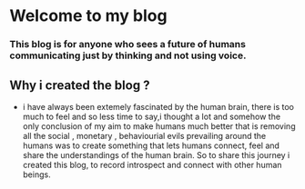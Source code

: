 # Welcome to my blog
### This blog is for anyone who sees a future of humans communicating just by thinking and not using voice.

## Why i created the blog ?
* i have always been extemely fascinated by the human brain, there is too much to feel and so less time to say,i thought a lot and somehow the only conclusion of my aim to make humans much better that is removing all the social , monetary , behaviourial evils prevailing around the humans  was to create something that lets humans connect, feel and share the understandings of the human brain. So to share this journey i created this blog, to record  introspect and connect with other human beings.

